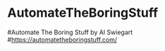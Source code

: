 # AutomateTheBoringStuff
#Automate The Boring Stuff by Al Swiegart
#https://automatetheboringstuff.com/
